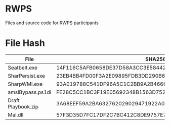# RWPS

Files and source code for RWPS participants

# File Hash

| File                | SHA256 Hash                                                           |
|---------------------|-----------------------------------------------------------------------|
| Seatbelt.exe        | 14F116C5AFB0658DE37D58A3CC3E58442A54785A22B07FEADDF301FFCE3BCB3B      |
| SharPersist.exe     | 23EB4BB4FD00F3A2E09895FDB3DD290B6B8E788308E223FDCCDBF871F2D46F4F      |
| SharpWMI.exe        | 93A019788C541DF96A5C1C2BB9A2B4666B8435BCC43676C6B601AED1FE9F2E7E      |
| amsiBypass.ps1di    | FE28C5CC1BC3F19E05692348B1563D7525CC070D1E31ECE6FF2F9FDB8A24B1C3      |
| Draft Playbook.zip  | 3A68EEF59A2BA632762029029471922A066CAAB1692DE7297B4B4A2561748DFC      |
| Mal.dll             | 57F3D35D7FC17DF2C7BC412C8DE9757E724F7C580452EB39613AED677DD7966B      |
